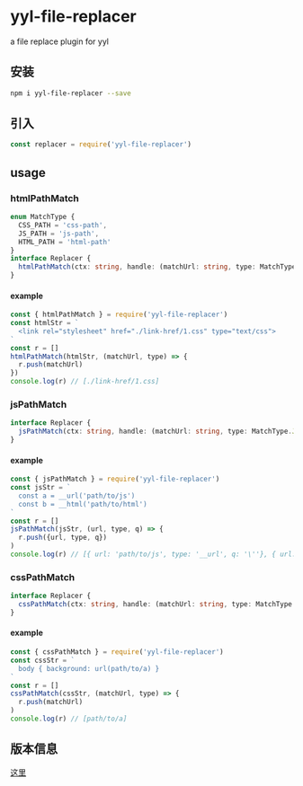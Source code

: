 # yyl-file-replacer
a file replace plugin for yyl

## 安装
```bash
npm i yyl-file-replacer --save
```

## 引入
```js
const replacer = require('yyl-file-replacer')
```
## usage
### htmlPathMatch
```typescript
enum MatchType {
  CSS_PATH = 'css-path',
  JS_PATH = 'js-path',
  HTML_PATH = 'html-path'
}
interface Replacer {
  htmlPathMatch(ctx: string, handle: (matchUrl: string, type: MatchType) => string): string
}
```

#### example
```javascript
const { htmlPathMatch } = require('yyl-file-replacer')
const htmlStr = `
  <link rel="stylesheet" href="./link-href/1.css" type="text/css">
`
const r = []
htmlPathMatch(htmlStr, (matchUrl, type) => {
  r.push(matchUrl)
})
console.log(r) // [./link-href/1.css]
```

### jsPathMatch
```typescript
interface Replacer {
  jsPathMatch(ctx: string, handle: (matchUrl: string, type: MatchType.JS_PATH) => string): string
}
```
#### example
```javascript
const { jsPathMatch } = require('yyl-file-replacer')
const jsStr = `
  const a = __url('path/to/js')
  const b = __html('path/to/html')
`
const r = []
jsPathMatch(jsStr, (url, type, q) => {
  r.push({url, type, q})
)
console.log(r) // [{ url: 'path/to/js', type: '__url', q: '\''}, { url: 'path/to/html', type: '__html', q: '\''}]
```

### cssPathMatch
```typescript
interface Replacer {
  cssPathMatch(ctx: string, handle: (matchUrl: string, type: MatchType.CSS_PATH) => string): string
}
```
#### example
```javascript
const { cssPathMatch } = require('yyl-file-replacer')
const cssStr = `
  body { background: url(path/to/a) }
`
const r = []
cssPathMatch(cssStr, (matchUrl, type) => {
  r.push(matchUrl)
)
console.log(r) // [path/to/a]
```


## 版本信息
[这里](./history.md)
